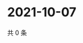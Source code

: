 # 2021-10-07

共 0 条

<!-- BEGIN WEIBO -->
<!-- 最后更新时间 Thu Oct 07 2021 12:10:49 GMT+0800 (China Standard Time) -->

<!-- END WEIBO -->
